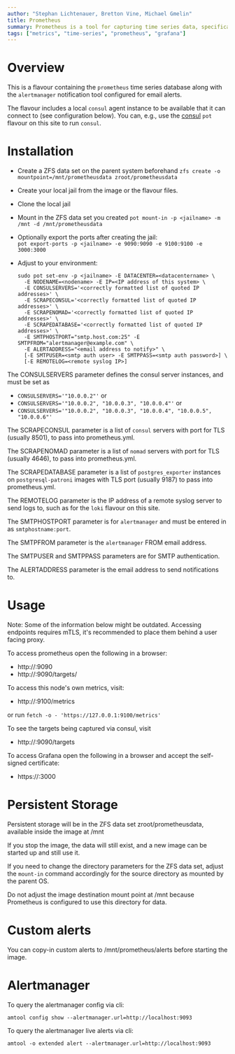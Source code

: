 ```yaml
---
author: "Stephan Lichtenauer, Bretton Vine, Michael Gmelin"
title: Prometheus 
summary: Prometheus is a tool for capturing time series data, specifically system metrics.
tags: ["metrics", "time-series", "prometheus", "grafana"]
---
```


# Overview

This is a flavour containing the `prometheus` time series database along
with the `alertmanager` notification tool configured for email alerts.

The flavour includes a local `consul` agent instance to be available that it
can connect to (see configuration below). You can, e.g., use the
[consul](https://potluck.honeyguide.net/blog/consul/) `pot` flavour on this
site to run `consul`.

# Installation

* Create a ZFS data set on the parent system beforehand
  `zfs create -o mountpoint=/mnt/prometheusdata zroot/prometheusdata`
* Create your local jail from the image or the flavour files. 
* Clone the local jail
* Mount in the ZFS data set you created
  `pot mount-in -p <jailname> -m /mnt -d /mnt/prometheusdata`
* Optionally export the ports after creating the jail:     
  `pot export-ports -p <jailname> -e 9090:9090 -e 9100:9100 -e 3000:3000`
* Adjust to your environment:    

      sudo pot set-env -p <jailname> -E DATACENTER=<datacentername> \
        -E NODENAME=<nodename> -E IP=<IP address of this system> \
        -E CONSULSERVERS='<correctly formatted list of quoted IP addresses>' \
        -E SCRAPECONSUL='<correctly formatted list of quoted IP addresses>' \
        -E SCRAPENOMAD='<correctly formatted list of quoted IP addresses>' \
        -E SCRAPEDATABASE='<correctly formatted list of quoted IP addresses>' \
        -E SMTPHOSTPORT="smtp.host.com:25" -E SMTPFROM="alertmanager@example.com" \
        -E ALERTADDRESS="<email address to notify>" \
        [-E SMTPUSER=<smtp auth user> -E SMTPPASS=<smtp auth password>] \
        [-E REMOTELOG=<remote syslog IP>]

The CONSULSERVERS parameter defines the consul server instances, and must be
set as
* `CONSULSERVERS='"10.0.0.2"'` or
* `CONSULSERVERS='"10.0.0.2", "10.0.0.3", "10.0.0.4"'` or
* `CONSULSERVERS='"10.0.0.2", "10.0.0.3", "10.0.0.4", "10.0.0.5", "10.0.0.6"'`

The SCRAPECONSUL parameter is a list of `consul` servers with port for TLS
(usually 8501), to pass into prometheus.yml.

The SCRAPENOMAD parameter is a list of `nomad` servers with port for TLS
(usually 4646), to pass into prometheus.yml.

The SCRAPEDATABASE parameter is a list of `postgres_exporter` instances on
`postgresql-patroni` images with TLS port (usually 9187) to pass into
prometheus.yml.

The REMOTELOG parameter is the IP address of a remote syslog server to send
logs to, such as for the `loki` flavour on this site.

The SMTPHOSTPORT parameter is for `alertmanager` and must be entered in as
`smtphostname:port`.

The SMTPFROM parameter is the `alertmanager` FROM email address.

The SMTPUSER and SMTPPASS parameters are for SMTP authentication.

The ALERTADDRESS parameter is the email address to send notifications to.

# Usage

Note: Some of the information below might be outdated. Accessing endpoints
requires mTLS, it's recommended to place them behind a user facing proxy.

To access prometheus open the following in a browser:
* http://<prometheus-host>:9090
* http://<prometheus-host>:9090/targets/

To access this node's own metrics, visit:
* http://<prometheus-host>:9100/metrics

or run `fetch -o - 'https://127.0.0.1:9100/metrics'`

To see the targets being captured via consul, visit
* http://<prometheus-host>:9090/targets

To access Grafana open the following in a browser and accept the self-signed
certificate:
* https://<prometheus-host>:3000

# Persistent Storage

Persistent storage will be in the ZFS data set zroot/prometheusdata,
available inside the image at /mnt

If you stop the image, the data will still exist, and a new image can be
started up and still use it.

If you need to change the directory parameters for the ZFS data set, adjust
the `mount-in` command accordingly for the source directory as mounted by
the parent OS.

Do not adjust the image destination mount point at /mnt because Prometheus
is configured to use this directory for data.

# Custom alerts

You can copy-in custom alerts to /mnt/prometheus/alerts before starting
the image.

# Alertmanager

To query the alertmanager config via cli:

    amtool config show --alertmanager.url=http://localhost:9093

To query the alertmanager live alerts via cli:

    amtool -o extended alert --alertmanager.url=http://localhost:9093

